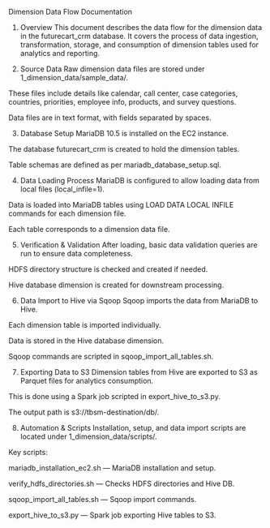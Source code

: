 Dimension Data Flow Documentation
1. Overview
This document describes the data flow for the dimension data in the futurecart_crm database. It covers the process of data ingestion, transformation, storage, and consumption of dimension tables used for analytics and reporting.

2. Source Data
Raw dimension data files are stored under 1_dimension_data/sample_data/.

These files include details like calendar, call center, case categories, countries, priorities, employee info, products, and survey questions.

Data files are in text format, with fields separated by spaces.

3. Database Setup
MariaDB 10.5 is installed on the EC2 instance.

The database futurecart_crm is created to hold the dimension tables.

Table schemas are defined as per mariadb_database_setup.sql.

4. Data Loading Process
MariaDB is configured to allow loading data from local files (local_infile=1).

Data is loaded into MariaDB tables using LOAD DATA LOCAL INFILE commands for each dimension file.

Each table corresponds to a dimension data file.

5. Verification & Validation
After loading, basic data validation queries are run to ensure data completeness.

HDFS directory structure is checked and created if needed.

Hive database dimension is created for downstream processing.

6. Data Import to Hive via Sqoop
Sqoop imports the data from MariaDB to Hive.

Each dimension table is imported individually.

Data is stored in the Hive database dimension.

Sqoop commands are scripted in sqoop_import_all_tables.sh.

7. Exporting Data to S3
Dimension tables from Hive are exported to S3 as Parquet files for analytics consumption.

This is done using a Spark job scripted in export_hive_to_s3.py.

The output path is s3://tbsm-destination/db/.

8. Automation & Scripts
Installation, setup, and data import scripts are located under 1_dimension_data/scripts/.

Key scripts:

mariadb_installation_ec2.sh — MariaDB installation and setup.

verify_hdfs_directories.sh — Checks HDFS directories and Hive DB.

sqoop_import_all_tables.sh — Sqoop import commands.

export_hive_to_s3.py — Spark job exporting Hive tables to S3.

